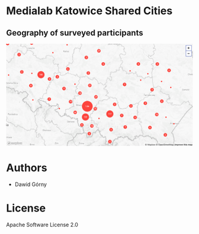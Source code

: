 # Medialab Katowice Shared Cities
## Geography of surveyed participants

![Geography of surveyed participants](preview.png "Geography of surveyed participants")

# Authors
- Dawid Górny

# License

Apache Software License 2.0

